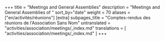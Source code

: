 +++
title = "Meetings and General Assemblies"
description = "Meetings and General Assemblies of "
sort_by="date"
weight = 70
aliases = ["en/activités/réunions"]
[extra]
subpages_title = "Comptes-rendus des réunions de l'Association Sans Nom"
untranslated = "activities/association/meetings/_index.md"
translations = [
    "activities/association/meetings/_index.md"
]
+++
